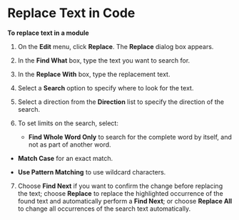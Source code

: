 
# Replace Text in Code

 **To replace text in a module**



1. On the  **Edit** menu, click **Replace**. The  **Replace** dialog box appears.
    
2. In the  **Find What** box, type the text you want to search for.
    
3. In the  **Replace With** box, type the replacement text.
    
4. Select a  **Search** option to specify where to look for the text.
    
5. Select a direction from the  **Direction** list to specify the direction of the search.
    
6. To set limits on the search, select:
    
    
    
      -  **Find Whole Word Only** to search for the complete word by itself, and not as part of another word.
    
  -  **Match Case** for an exact match.
    
  -  **Use Pattern Matching** to use wildcard characters.
    

    
    
7. Choose  **Find Next** if you want to confirm the change before replacing the text; choose **Replace** to replace the highlighted occurrence of the found text and automatically perform a **Find Next**; or choose  **Replace All** to change all occurrences of the search text automatically.
    

